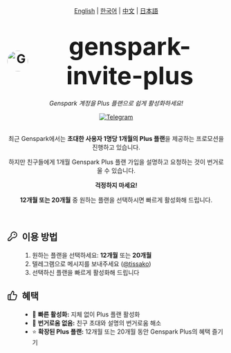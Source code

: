 <div align="center">

[English](README.md) | [한국어](README.ko.md) | [中文](README.zh.md) | [日本語](README.jp.md)

</div>

<h1 align="center">
  <span style="display: flex; align-items: center; justify-content: center;">
    <img src="https://yt3.ggpht.com/9tf3YEzwy6agTA5TS520gfZ57-FXCFuqj-GlUY8jNlhZsX1Xp5YPaz7KtEHabOS_YKadFvSYrT8=s240-c-k-c0x00ffffff-no-rj" alt="Genspark Logo" style="height:48px; width:48px; border-radius:50%;">
    <span style="margin-left: 15px; font-size: 2em;">genspark-invite-plus</span>
  </span>
</h1>

<p align="center"><i>Genspark 계정을 Plus 플랜으로 쉽게 활성화하세요!</i></p>

<div align="center">
  <a href="https://t.me/tissako">
    <img src="https://img.shields.io/badge/Contact-Telegram-2CA5E0?style=for-the-badge&logo=telegram&logoColor=white" alt="Telegram">
  </a>
</div>

<br>

<p align="center">최근 Genspark에서는 <strong>초대한 사용자 1명당 1개월의 Plus 플랜</strong>을 제공하는 프로모션을 진행하고 있습니다.</p>

<p align="center">하지만 친구들에게 1개월 Genspark Plus 플랜 가입을 설명하고 요청하는 것이 번거로울 수 있습니다.</p>

<p align="center"><strong>걱정하지 마세요!</strong></p>

<p align="center">
  <b>12개월 또는 20개월</b> 중 원하는 플랜을 선택하시면 빠르게 활성화해 드립니다.
</p>

<br>

<h2>
  <span style="display: flex; align-items: center;">
    <svg xmlns="http://www.w3.org/2000/svg" width="24" height="24" viewBox="0 0 24 24" fill="none" stroke="currentColor" stroke-width="2" stroke-linecap="round" stroke-linejoin="round"><path d="M2.586 17.414A2 2 0 0 0 2 18.828V21a1 1 0 0 0 1 1h3a1 1 0 0 0 1-1v-1a1 1 0 0 1 1-1h1a1 1 0 0 0 1-1v-1a1 1 0 0 1 1-1h.172a2 2 0 0 0 1.414-.586l.814-.814a6.5 6.5 0 1 0-4-4z"/><circle cx="16.5" cy="7.5" r=".5" fill="currentColor"/></svg>
    <span style="margin-left: 10px;">이용 방법</span>
  </span>
</h2>

<div style="padding-left: 34px;">
  <ol>
    <li>원하는 플랜을 선택하세요: <b>12개월</b> 또는 <b>20개월</b></li>
    <li>텔레그램으로 메시지를 보내주세요 (<a href="https://t.me/tissako">@tissako</a>)</li>
    <li>선택하신 플랜을 빠르게 활성화해 드립니다</li>
  </ol>
</div>

<h2>
  <span style="display: flex; align-items: center;">
    <svg xmlns="http://www.w3.org/2000/svg" width="24" height="24" viewBox="0 0 24 24" fill="none" stroke="currentColor" stroke-width="2" stroke-linecap="round" stroke-linejoin="round"><path d="M7 10v12"/><path d="M15 5.88 14 10h5.83a2 2 0 0 1 1.92 2.56l-2.33 8A2 2 0 0 1 17.5 22H4a2 2 0 0 1-2-2v-8a2 2 0 0 1 2-2h2.76a2 2 0 0 0 1.79-1.11L12 2a3.13 3.13 0 0 1 3 3.88Z"/></svg>
    <span style="margin-left: 10px;">혜택</span>
  </span>
</h2>

<div style="padding-left: 34px;">
  <ul>
    <li>🚀 <b>빠른 활성화:</b> 지체 없이 Plus 플랜 활성화</li>
    <li>🎯 <b>번거로움 없음:</b> 친구 초대와 설명의 번거로움 해소</li>
    <li>⭐ <b>확장된 Plus 플랜:</b> 12개월 또는 20개월 동안 Genspark Plus의 혜택 즐기기</li>
  </ul>
</div> 
